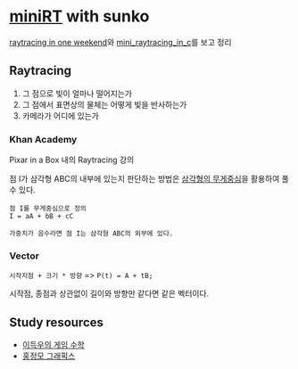 # [miniRT](https://github.com/seungwonme/miniRT) with sunko

[raytracing in one weekend](https://80000coding.oopy.io/4988ecf3-4d1f-4b94-9068-7872092b981b)와 [mini_raytracing_in_c](https://github.com/GaepoMorningEagles/mini_raytracing_in_c)를 보고 정리

## Raytracing

1. 그 점으로 빛이 얼마나 떨어지는가
2. 그 점에서 표면상의 물체는 어떻게 빛을 반사하는가
3. 카메라가 어디에 있는가

### Khan Academy

Pixar in a Box 내의 Raytracing 강의

점 I가 삼각형 ABC의 내부에 있는지 판단하는 방법은 [삼각형의 무게중심](https://help.autodesk.com/view/3DSMAX/2024/KOR/?guid=GUID-EF593BFC-B7CA-43F8-A752-165C5682035B)을 활용하여 풀 수 있다.
```
점 I를 무게중심으로 정의
I = aA + bB + cC

가중치가 음수라면 점 I는 삼각형 ABC의 외부에 있다.
```

### Vector

`시작지점 + 크기 * 방향` => `P(t) = A + tB;`

시작점, 종점과 상관없이 길이와 방향만 같다면 같은 벡터이다.

## Study resources

- [이득우의 게임 수학](https://www.yes24.com/Product/Goods/107025224)
- [홍정모 그래픽스](https://honglab.co.kr/courses/graphicspt1)
